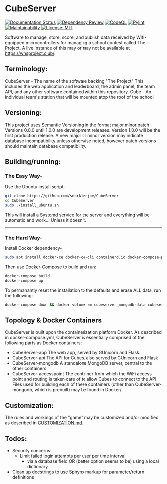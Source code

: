 # CubeServer
[![Documentation Status](https://readthedocs.org/projects/cubeserver/badge/?version=latest)](https://cubeserver.readthedocs.io/en/latest/?badge=latest)
[![Dependency Review](https://github.com/snorklerjoe/CubeServer/actions/workflows/dependency-review.yml/badge.svg)](https://github.com/snorklerjoe/CubeServer/actions/workflows/dependency-review.yml)
[![CodeQL](https://github.com/snorklerjoe/CubeServer/actions/workflows/codeql-analysis.yml/badge.svg)](https://github.com/snorklerjoe/CubeServer/actions/workflows/codeql-analysis.yml)
[![Pylint](https://github.com/snorklerjoe/CubeServer/actions/workflows/pylint.yml/badge.svg)](https://github.com/snorklerjoe/CubeServer/actions/workflows/pylint.yml)
[![Maintainability](https://api.codeclimate.com/v1/badges/0c7fad7ea7ff1a8380e0/maintainability)](https://codeclimate.com/github/snorklerjoe/CubeServer/maintainability)
[![License: MIT](https://img.shields.io/badge/License-MIT-yellow.svg)](https://opensource.org/licenses/MIT)

Software to manage, store, score, and publish data received by Wifi-equipped microcontrollers for managing a school contest called The Project.
A live instance of this may or may not be available at https://whsproject.club/.

## Terminology:
  CubeServer
    - The name of the software backing "The Project"
    This includes the web application and leaderboard, the admin panel,
    the team API, and any other software contained within this repository.
  Cube
    - An individual team's station that will be mounted atop the roof of the school

## Versioning:
This project uses Semantic Versioning in the format major.minor.patch
Versions 0.0.0 until 1.0.0 are development releases.
Version 1.0.0 will be the first production release.
A new major or minor version may indicate database incompatibility unless otherwise noted, however patch versions should maintain database compatibility.

## Building/running:

### The Easy Way-
Use the Ubuntu install script:
```bash
git clone https://github.com/snorklerjoe/CubeServer
cd CubeServer
sudo ./install_ubuntu.sh
```
This will install a Systemd service for the server and everything will be automatic and work... Unless it doesn't.

--------------------------------------------------------------------------
### The Hard Way-
Install Docker dependency-
```bash
sudo apt install docker-ce docker-ce-cli containerd.io docker-compose-plugin docker-compose
```
Then use Docker-Compose to build and run:
```bash
docker-compose build
docker-compose up
```

To permanantly reset the installation to the defaults and erase ALL data, run the following:
```bash
docker-compose down && docker volume rm cubeserver_mongodb-data cubeserver_api-ssl-cert cubeserver_flask-secret
```

## Topology & Docker Containers
CubeServer is built upon the containerization platform Docker. As described in docker-compose.yml, CubeServer is essentially comprised of the following parts as Docker containers:
- CubeServer-app
    The web app, served by GUnicorn and Flask.
- CubeServer-api
    The API for Cubes, also served by GUnicorn and Flask
- CubeServer-mongodb
    A standalone MongoDB server, central to the other containers
- CubeServer-accesspoint
    The container from which the WiFi access point and routing is taken care of to allow Cubes to connect to the API.
Files used for building each of these containers (other than CubeServer-mongodb, which is prebuilt) may be found in Docker/.

## Customization:
The rules and workings of the "game" may be customized and/or modified as described in [CUSTOMIZATION.md](./CUSTOMIZATION.md).

## Todos:
* Security concerns:
  * Limit failed login attempts per user per time interval
    - via a database field OR (better option seems to be) using a local dictionary
* Clean up docstrings to use Sphynx markup for parameter/return definitions
